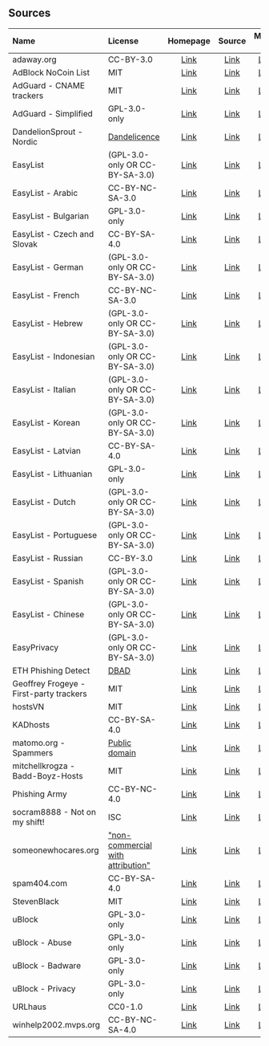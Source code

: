 ## Sources

| Name                                    | License                                                           | Homepage                                              | Source                                            | Mirror 1                                            | Mirror 2                                            | Mirror 3                                            |
|:----------------------------------------|:------------------------------------------------------------------|:-----------------------------------------------------:|:-------------------------------------------------:|:---------------------------------------------------:|:---------------------------------------------------:|:---------------------------------------------------:|
| adaway.org                              | CC-BY-3.0                                                         | [Link][homepage-adaway.org]                           | [Link][source-adaway.org]                         | [Link][mirror-1-adaway.org]                         | [Link][mirror-2-adaway.org]                         | [Link][mirror-3-adaway.org]                         |
| AdBlock NoCoin List                     | MIT                                                               | [Link][homepage-adblock-nocoin-list]                  | [Link][source-adblock-nocoin-list]                | [Link][mirror-1-adblock-nocoin-list]                | [Link][mirror-2-adblock-nocoin-list]                | [Link][mirror-3-adblock-nocoin-list]                |
| AdGuard - CNAME trackers                | MIT                                                               | [Link][homepage-adguard-cname-trackers]               | [Link][source-adguard-cname-trackers]             | [Link][mirror-1-adguard-cname-trackers]             | [Link][mirror-2-adguard-cname-trackers]             | [Link][mirror-3-adguard-cname-trackers]             |
| AdGuard - Simplified                    | GPL-3.0-only                                                      | [Link][homepage-adguard-simplified]                   | [Link][source-adguard-simplified]                 | [Link][mirror-1-adguard-simplified]                 | [Link][mirror-2-adguard-simplified]                 | [Link][mirror-3-adguard-simplified]                 |
| DandelionSprout - Nordic                | [Dandelicence][license-dandelionsprout-nordic]                    | [Link][homepage-dandelionsprout-nordic]               | [Link][source-dandelionsprout-nordic]             | [Link][mirror-1-dandelionsprout-nordic]             | [Link][mirror-2-dandelionsprout-nordic]             | [Link][mirror-3-dandelionsprout-nordic]             |
| EasyList                                | (GPL-3.0-only OR CC-BY-SA-3.0)                                    | [Link][homepage-easylist]                             | [Link][source-easylist]                           | [Link][mirror-1-easylist]                           | [Link][mirror-2-easylist]                           | [Link][mirror-3-easylist]                           |
| EasyList - Arabic                       | CC-BY-NC-SA-3.0                                                   | [Link][homepage-easylist-ara]                         | [Link][source-easylist-ara]                       | [Link][mirror-1-easylist-ara]                       | [Link][mirror-2-easylist-ara]                       | [Link][mirror-3-easylist-ara]                       |
| EasyList - Bulgarian                    | GPL-3.0-only                                                      | [Link][homepage-easylist-bul]                         | [Link][source-easylist-bul]                       | [Link][mirror-1-easylist-bul]                       | [Link][mirror-2-easylist-bul]                       | [Link][mirror-3-easylist-bul]                       |
| EasyList - Czech and Slovak             | CC-BY-SA-4.0                                                      | [Link][homepage-easylist-ces-slk]                     | [Link][source-easylist-ces-slk]                   | [Link][mirror-1-easylist-ces-slk]                   | [Link][mirror-2-easylist-ces-slk]                   | [Link][mirror-3-easylist-ces-slk]                   |
| EasyList - German                       | (GPL-3.0-only OR CC-BY-SA-3.0)                                    | [Link][homepage-easylist-deu]                         | [Link][source-easylist-deu]                       | [Link][mirror-1-easylist-deu]                       | [Link][mirror-2-easylist-deu]                       | [Link][mirror-3-easylist-deu]                       |
| EasyList - French                       | CC-BY-NC-SA-3.0                                                   | [Link][homepage-easylist-fra]                         | [Link][source-easylist-fra]                       | [Link][mirror-1-easylist-fra]                       | [Link][mirror-2-easylist-fra]                       | [Link][mirror-3-easylist-fra]                       |
| EasyList - Hebrew                       | (GPL-3.0-only OR CC-BY-SA-3.0)                                    | [Link][homepage-easylist-heb]                         | [Link][source-easylist-heb]                       | [Link][mirror-1-easylist-heb]                       | [Link][mirror-2-easylist-heb]                       | [Link][mirror-3-easylist-heb]                       |
| EasyList - Indonesian                   | (GPL-3.0-only OR CC-BY-SA-3.0)                                    | [Link][homepage-easylist-ind]                         | [Link][source-easylist-ind]                       | [Link][mirror-1-easylist-ind]                       | [Link][mirror-2-easylist-ind]                       | [Link][mirror-3-easylist-ind]                       |
| EasyList - Italian                      | (GPL-3.0-only OR CC-BY-SA-3.0)                                    | [Link][homepage-easylist-ita]                         | [Link][source-easylist-ita]                       | [Link][mirror-1-easylist-ita]                       | [Link][mirror-2-easylist-ita]                       | [Link][mirror-3-easylist-ita]                       |
| EasyList - Korean                       | (GPL-3.0-only OR CC-BY-SA-3.0)                                    | [Link][homepage-easylist-kor]                         | [Link][source-easylist-kor]                       | [Link][mirror-1-easylist-kor]                       | [Link][mirror-2-easylist-kor]                       | [Link][mirror-3-easylist-kor]                       |
| EasyList - Latvian                      | CC-BY-SA-4.0                                                      | [Link][homepage-easylist-lav]                         | [Link][source-easylist-lav]                       | [Link][mirror-1-easylist-lav]                       | [Link][mirror-2-easylist-lav]                       | [Link][mirror-3-easylist-lav]                       |
| EasyList - Lithuanian                   | GPL-3.0-only                                                      | [Link][homepage-easylist-lit]                         | [Link][source-easylist-lit]                       | [Link][mirror-1-easylist-lit]                       | [Link][mirror-2-easylist-lit]                       | [Link][mirror-3-easylist-lit]                       |
| EasyList - Dutch                        | (GPL-3.0-only OR CC-BY-SA-3.0)                                    | [Link][homepage-easylist-nld]                         | [Link][source-easylist-nld]                       | [Link][mirror-1-easylist-nld]                       | [Link][mirror-2-easylist-nld]                       | [Link][mirror-3-easylist-nld]                       |
| EasyList - Portuguese                   | (GPL-3.0-only OR CC-BY-SA-3.0)                                    | [Link][homepage-easylist-por]                         | [Link][source-easylist-por]                       | [Link][mirror-1-easylist-por]                       | [Link][mirror-2-easylist-por]                       | [Link][mirror-3-easylist-por]                       |
| EasyList - Russian                      | CC-BY-3.0                                                         | [Link][homepage-easylist-rus]                         | [Link][source-easylist-rus]                       | [Link][mirror-1-easylist-rus]                       | [Link][mirror-2-easylist-rus]                       | [Link][mirror-3-easylist-rus]                       |
| EasyList - Spanish                      | (GPL-3.0-only OR CC-BY-SA-3.0)                                    | [Link][homepage-easylist-spa]                         | [Link][source-easylist-spa]                       | [Link][mirror-1-easylist-spa]                       | [Link][mirror-2-easylist-spa]                       | [Link][mirror-3-easylist-spa]                       |
| EasyList - Chinese                      | (GPL-3.0-only OR CC-BY-SA-3.0)                                    | [Link][homepage-easylist-zho]                         | [Link][source-easylist-zho]                       | [Link][mirror-1-easylist-zho]                       | [Link][mirror-2-easylist-zho]                       | [Link][mirror-3-easylist-zho]                       |
| EasyPrivacy                             | (GPL-3.0-only OR CC-BY-SA-3.0)                                    | [Link][homepage-easyprivacy]                          | [Link][source-easyprivacy]                        | [Link][mirror-1-easyprivacy]                        | [Link][mirror-2-easyprivacy]                        | [Link][mirror-3-easyprivacy]                        |
| ETH Phishing Detect                     | [DBAD][license-eth-phishing-detect]                               | [Link][homepage-eth-phishing-detect]                  | [Link][source-eth-phishing-detect]                | [Link][mirror-1-eth-phishing-detect]                | [Link][mirror-2-eth-phishing-detect]                | [Link][mirror-3-eth-phishing-detect]                |
| Geoffrey Frogeye - First-party trackers | MIT                                                               | [Link][homepage-gfrogeye-firstparty-trackers]         | [Link][source-gfrogeye-firstparty-trackers]       | [Link][mirror-1-gfrogeye-firstparty-trackers]       | [Link][mirror-2-gfrogeye-firstparty-trackers]       | [Link][mirror-3-gfrogeye-firstparty-trackers]       |
| hostsVN                                 | MIT                                                               | [Link][homepage-hostsvn]                              | [Link][source-hostsvn]                            | [Link][mirror-1-hostsvn]                            | [Link][mirror-2-hostsvn]                            | [Link][mirror-3-hostsvn]                            |
| KADhosts                                | CC-BY-SA-4.0                                                      | [Link][homepage-kadhosts]                             | [Link][source-kadhosts]                           | [Link][mirror-1-kadhosts]                           | [Link][mirror-2-kadhosts]                           | [Link][mirror-3-kadhosts]                           |
| matomo.org - Spammers                   | [Public domain][license-matomo.org-spammers]                      | [Link][homepage-matomo.org-spammers]                  | [Link][source-matomo.org-spammers]                | [Link][mirror-1-matomo.org-spammers]                | [Link][mirror-2-matomo.org-spammers]                | [Link][mirror-3-matomo.org-spammers]                |
| mitchellkrogza - Badd-Boyz-Hosts        | MIT                                                               | [Link][homepage-mitchellkrogza-badd-boyz-hosts]       | [Link][source-mitchellkrogza-badd-boyz-hosts]     | [Link][mirror-1-mitchellkrogza-badd-boyz-hosts]     | [Link][mirror-2-mitchellkrogza-badd-boyz-hosts]     | [Link][mirror-3-mitchellkrogza-badd-boyz-hosts]     |
| Phishing Army                           | CC-BY-NC-4.0                                                      | [Link][homepage-phishing.army]                        | [Link][source-phishing.army]                      | [Link][mirror-1-phishing.army]                      | [Link][mirror-2-phishing.army]                      | [Link][mirror-3-phishing.army]                      |
| socram8888 - Not on my shift!           | ISC                                                               | [Link][homepage-socram8888-notonmyshift]              | [Link][source-socram8888-notonmyshift]            | [Link][mirror-1-socram8888-notonmyshift]            | [Link][mirror-2-socram8888-notonmyshift]            | [Link][mirror-3-socram8888-notonmyshift]            |
| someonewhocares.org                     | ["non-commercial with attribution"][license-someonewhocares.org]  | [Link][homepage-someonewhocares.org]                  | [Link][source-someonewhocares.org]                | [Link][mirror-1-someonewhocares.org]                | [Link][mirror-2-someonewhocares.org]                | [Link][mirror-3-someonewhocares.org]                |
| spam404.com                             | CC-BY-SA-4.0                                                      | [Link][homepage-spam404.com]                          | [Link][source-spam404.com]                        | [Link][mirror-1-spam404.com]                        | [Link][mirror-2-spam404.com]                        | [Link][mirror-3-spam404.com]                        |
| StevenBlack                             | MIT                                                               | [Link][homepage-stevenblack]                          | [Link][source-stevenblack]                        | [Link][mirror-1-stevenblack]                        | [Link][mirror-2-stevenblack]                        | [Link][mirror-3-stevenblack]                        |
| uBlock                                  | GPL-3.0-only                                                      | [Link][homepage-ublock]                               | [Link][source-ublock]                             | [Link][mirror-1-ublock]                             | [Link][mirror-2-ublock]                             | [Link][mirror-3-ublock]                             |
| uBlock - Abuse                          | GPL-3.0-only                                                      | [Link][homepage-ublock-abuse]                         | [Link][source-ublock-abuse]                       | [Link][mirror-1-ublock-abuse]                       | [Link][mirror-2-ublock-abuse]                       | [Link][mirror-3-ublock-abuse]                       |
| uBlock - Badware                        | GPL-3.0-only                                                      | [Link][homepage-ublock-badware]                       | [Link][source-ublock-badware]                     | [Link][mirror-1-ublock-badware]                     | [Link][mirror-2-ublock-badware]                     | [Link][mirror-3-ublock-badware]                     |
| uBlock - Privacy                        | GPL-3.0-only                                                      | [Link][homepage-ublock-privacy]                       | [Link][source-ublock-privacy]                     | [Link][mirror-1-ublock-privacy]                     | [Link][mirror-2-ublock-privacy]                     | [Link][mirror-3-ublock-privacy]                     |
| URLhaus                                 | CC0-1.0                                                           | [Link][homepage-urlhaus]                              | [Link][source-urlhaus]                            | [Link][mirror-1-urlhaus]                            | [Link][mirror-2-urlhaus]                            | [Link][mirror-3-urlhaus]                            |
| winhelp2002.mvps.org                    | CC-BY-NC-SA-4.0                                                   | [Link][homepage-winhelp2002.mvps.org]                 | [Link][source-winhelp2002.mvps.org]               | [Link][mirror-1-winhelp2002.mvps.org]               | [Link][mirror-2-winhelp2002.mvps.org]               | [Link][mirror-3-winhelp2002.mvps.org]               |

[homepage-adaway.org]: https://adaway.org
[source-adaway.org]: https://adaway.org/hosts.txt
[mirror-1-adaway.org]: https://raw.githubusercontent.com/hectorm/hmirror/master/data/adaway.org/list.txt
[mirror-2-adaway.org]: https://gitlab.com/hectorm/hmirror/-/raw/master/data/adaway.org/list.txt
[mirror-3-adaway.org]: https://hmirror.molinero.dev/adaway.org/list.txt

[homepage-adblock-nocoin-list]: https://github.com/hoshsadiq/adblock-nocoin-list
[source-adblock-nocoin-list]: https://raw.githubusercontent.com/hoshsadiq/adblock-nocoin-list/master/hosts.txt
[mirror-1-adblock-nocoin-list]: https://raw.githubusercontent.com/hectorm/hmirror/master/data/adblock-nocoin-list/list.txt
[mirror-2-adblock-nocoin-list]: https://gitlab.com/hectorm/hmirror/-/raw/master/data/adblock-nocoin-list/list.txt
[mirror-3-adblock-nocoin-list]: https://hmirror.molinero.dev/adblock-nocoin-list/list.txt

[homepage-adguard-cname-trackers]: https://github.com/AdguardTeam/cname-trackers
[source-adguard-cname-trackers]: https://raw.githubusercontent.com/AdguardTeam/cname-trackers/master/combined_disguised_trackers_justdomains.txt
[mirror-1-adguard-cname-trackers]: https://raw.githubusercontent.com/hectorm/hmirror/master/data/adguard-cname-trackers/list.txt
[mirror-2-adguard-cname-trackers]: https://gitlab.com/hectorm/hmirror/-/raw/master/data/adguard-cname-trackers/list.txt
[mirror-3-adguard-cname-trackers]: https://hmirror.molinero.dev/adguard-cname-trackers/list.txt

[homepage-adguard-simplified]: https://github.com/AdguardTeam/AdGuardSDNSFilter
[source-adguard-simplified]: https://adguardteam.github.io/AdGuardSDNSFilter/Filters/filter.txt
[mirror-1-adguard-simplified]: https://raw.githubusercontent.com/hectorm/hmirror/master/data/adguard-simplified/list.txt
[mirror-2-adguard-simplified]: https://gitlab.com/hectorm/hmirror/-/raw/master/data/adguard-simplified/list.txt
[mirror-3-adguard-simplified]: https://hmirror.molinero.dev/adguard-simplified/list.txt

[homepage-dandelionsprout-nordic]: https://github.com/DandelionSprout/adfilt
[license-dandelionsprout-nordic]: https://github.com/DandelionSprout/adfilt/blob/master/LICENSE.md
[source-dandelionsprout-nordic]: https://raw.githubusercontent.com/DandelionSprout/adfilt/master/NorwegianExperimentalList%20alternate%20versions/DandelionSproutsNorskeFiltreDomains.txt
[mirror-1-dandelionsprout-nordic]: https://raw.githubusercontent.com/hectorm/hmirror/master/data/dandelionsprout-nordic/list.txt
[mirror-2-dandelionsprout-nordic]: https://gitlab.com/hectorm/hmirror/-/raw/master/data/dandelionsprout-nordic/list.txt
[mirror-3-dandelionsprout-nordic]: https://hmirror.molinero.dev/dandelionsprout-nordic/list.txt

[homepage-easylist]: https://easylist.to
[source-easylist]: https://easylist.to/easylist/easylist.txt
[mirror-1-easylist]: https://raw.githubusercontent.com/hectorm/hmirror/master/data/easylist/list.txt
[mirror-2-easylist]: https://gitlab.com/hectorm/hmirror/-/raw/master/data/easylist/list.txt
[mirror-3-easylist]: https://hmirror.molinero.dev/easylist/list.txt

[homepage-easylist-ara]: https://github.com/easylist/listear
[source-easylist-ara]: https://easylist-downloads.adblockplus.org/Liste_AR.txt
[mirror-1-easylist-ara]: https://raw.githubusercontent.com/hectorm/hmirror/master/data/easylist-ara/list.txt
[mirror-2-easylist-ara]: https://gitlab.com/hectorm/hmirror/-/raw/master/data/easylist-ara/list.txt
[mirror-3-easylist-ara]: https://hmirror.molinero.dev/easylist-ara/list.txt

[homepage-easylist-bul]: https://stanev.org/abp/
[source-easylist-bul]: https://easylist-downloads.adblockplus.org/bulgarian_list.txt
[mirror-1-easylist-bul]: https://raw.githubusercontent.com/hectorm/hmirror/master/data/easylist-bul/list.txt
[mirror-2-easylist-bul]: https://gitlab.com/hectorm/hmirror/-/raw/master/data/easylist-bul/list.txt
[mirror-3-easylist-bul]: https://hmirror.molinero.dev/easylist-bul/list.txt

[homepage-easylist-ces-slk]: https://github.com/tomasko126/easylistczechandslovak
[source-easylist-ces-slk]: https://easylist-downloads.adblockplus.org/easylistczechslovak.txt
[mirror-1-easylist-ces-slk]: https://raw.githubusercontent.com/hectorm/hmirror/master/data/easylist-ces-slk/list.txt
[mirror-2-easylist-ces-slk]: https://gitlab.com/hectorm/hmirror/-/raw/master/data/easylist-ces-slk/list.txt
[mirror-3-easylist-ces-slk]: https://hmirror.molinero.dev/easylist-ces-slk/list.txt

[homepage-easylist-deu]: https://github.com/easylist/easylistgermany
[source-easylist-deu]: https://easylist-downloads.adblockplus.org/easylistgermany.txt
[mirror-1-easylist-deu]: https://raw.githubusercontent.com/hectorm/hmirror/master/data/easylist-deu/list.txt
[mirror-2-easylist-deu]: https://gitlab.com/hectorm/hmirror/-/raw/master/data/easylist-deu/list.txt
[mirror-3-easylist-deu]: https://hmirror.molinero.dev/easylist-deu/list.txt

[homepage-easylist-fra]: https://github.com/easylist/listefr
[source-easylist-fra]: https://easylist-downloads.adblockplus.org/liste_fr.txt
[mirror-1-easylist-fra]: https://raw.githubusercontent.com/hectorm/hmirror/master/data/easylist-fra/list.txt
[mirror-2-easylist-fra]: https://gitlab.com/hectorm/hmirror/-/raw/master/data/easylist-fra/list.txt
[mirror-3-easylist-fra]: https://hmirror.molinero.dev/easylist-fra/list.txt

[homepage-easylist-heb]: https://github.com/easylist/EasyListHebrew
[source-easylist-heb]: https://easylist-downloads.adblockplus.org/israellist.txt
[mirror-1-easylist-heb]: https://raw.githubusercontent.com/hectorm/hmirror/master/data/easylist-heb/list.txt
[mirror-2-easylist-heb]: https://gitlab.com/hectorm/hmirror/-/raw/master/data/easylist-heb/list.txt
[mirror-3-easylist-heb]: https://hmirror.molinero.dev/easylist-heb/list.txt

[homepage-easylist-ind]: https://github.com/ABPindo/indonesianadblockrules
[source-easylist-ind]: https://easylist-downloads.adblockplus.org/abpindo.txt
[mirror-1-easylist-ind]: https://raw.githubusercontent.com/hectorm/hmirror/master/data/easylist-ind/list.txt
[mirror-2-easylist-ind]: https://gitlab.com/hectorm/hmirror/-/raw/master/data/easylist-ind/list.txt
[mirror-3-easylist-ind]: https://hmirror.molinero.dev/easylist-ind/list.txt

[homepage-easylist-ita]: https://github.com/easylist/easylistitaly
[source-easylist-ita]: https://easylist-downloads.adblockplus.org/easylistitaly.txt
[mirror-1-easylist-ita]: https://raw.githubusercontent.com/hectorm/hmirror/master/data/easylist-ita/list.txt
[mirror-2-easylist-ita]: https://gitlab.com/hectorm/hmirror/-/raw/master/data/easylist-ita/list.txt
[mirror-3-easylist-ita]: https://hmirror.molinero.dev/easylist-ita/list.txt

[homepage-easylist-kor]: https://github.com/easylist/KoreanList
[source-easylist-kor]: https://easylist-downloads.adblockplus.org/koreanlist.txt
[mirror-1-easylist-kor]: https://raw.githubusercontent.com/hectorm/hmirror/master/data/easylist-kor/list.txt
[mirror-2-easylist-kor]: https://gitlab.com/hectorm/hmirror/-/raw/master/data/easylist-kor/list.txt
[mirror-3-easylist-kor]: https://hmirror.molinero.dev/easylist-kor/list.txt

[homepage-easylist-lav]: https://notabug.org/latvian-list/adblock-latvian
[source-easylist-lav]: https://easylist-downloads.adblockplus.org/latvianlist.txt
[mirror-1-easylist-lav]: https://raw.githubusercontent.com/hectorm/hmirror/master/data/easylist-lav/list.txt
[mirror-2-easylist-lav]: https://gitlab.com/hectorm/hmirror/-/raw/master/data/easylist-lav/list.txt
[mirror-3-easylist-lav]: https://hmirror.molinero.dev/easylist-lav/list.txt

[homepage-easylist-lit]: https://github.com/EasyList-Lithuania/easylist_lithuania
[source-easylist-lit]: https://easylist-downloads.adblockplus.org/easylistlithuania.txt
[mirror-1-easylist-lit]: https://raw.githubusercontent.com/hectorm/hmirror/master/data/easylist-lit/list.txt
[mirror-2-easylist-lit]: https://gitlab.com/hectorm/hmirror/-/raw/master/data/easylist-lit/list.txt
[mirror-3-easylist-lit]: https://hmirror.molinero.dev/easylist-lit/list.txt

[homepage-easylist-nld]: https://github.com/easylist/easylistdutch
[source-easylist-nld]: https://easylist-downloads.adblockplus.org/easylistdutch.txt
[mirror-1-easylist-nld]: https://raw.githubusercontent.com/hectorm/hmirror/master/data/easylist-nld/list.txt
[mirror-2-easylist-nld]: https://gitlab.com/hectorm/hmirror/-/raw/master/data/easylist-nld/list.txt
[mirror-3-easylist-nld]: https://hmirror.molinero.dev/easylist-nld/list.txt

[homepage-easylist-por]: https://github.com/easylist/easylistportuguese
[source-easylist-por]: https://easylist-downloads.adblockplus.org/easylistportuguese.txt
[mirror-1-easylist-por]: https://raw.githubusercontent.com/hectorm/hmirror/master/data/easylist-por/list.txt
[mirror-2-easylist-por]: https://gitlab.com/hectorm/hmirror/-/raw/master/data/easylist-por/list.txt
[mirror-3-easylist-por]: https://hmirror.molinero.dev/easylist-por/list.txt

[homepage-easylist-rus]: https://github.com/easylist/ruadlist
[source-easylist-rus]: https://easylist-downloads.adblockplus.org/advblock.txt
[mirror-1-easylist-rus]: https://raw.githubusercontent.com/hectorm/hmirror/master/data/easylist-rus/list.txt
[mirror-2-easylist-rus]: https://gitlab.com/hectorm/hmirror/-/raw/master/data/easylist-rus/list.txt
[mirror-3-easylist-rus]: https://hmirror.molinero.dev/easylist-rus/list.txt

[homepage-easylist-spa]: https://github.com/easylist/easylistspanish
[source-easylist-spa]: https://easylist-downloads.adblockplus.org/easylistspanish.txt
[mirror-1-easylist-spa]: https://raw.githubusercontent.com/hectorm/hmirror/master/data/easylist-spa/list.txt
[mirror-2-easylist-spa]: https://gitlab.com/hectorm/hmirror/-/raw/master/data/easylist-spa/list.txt
[mirror-3-easylist-spa]: https://hmirror.molinero.dev/easylist-spa/list.txt

[homepage-easylist-zho]: https://github.com/easylist/easylistchina
[source-easylist-zho]: https://easylist-downloads.adblockplus.org/easylistchina.txt
[mirror-1-easylist-zho]: https://raw.githubusercontent.com/hectorm/hmirror/master/data/easylist-zho/list.txt
[mirror-2-easylist-zho]: https://gitlab.com/hectorm/hmirror/-/raw/master/data/easylist-zho/list.txt
[mirror-3-easylist-zho]: https://hmirror.molinero.dev/easylist-zho/list.txt

[homepage-easyprivacy]: https://easylist.to
[source-easyprivacy]: https://easylist.to/easylist/easyprivacy.txt
[mirror-1-easyprivacy]: https://raw.githubusercontent.com/hectorm/hmirror/master/data/easyprivacy/list.txt
[mirror-2-easyprivacy]: https://gitlab.com/hectorm/hmirror/-/raw/master/data/easyprivacy/list.txt
[mirror-3-easyprivacy]: https://hmirror.molinero.dev/easyprivacy/list.txt

[homepage-eth-phishing-detect]: https://github.com/MetaMask/eth-phishing-detect
[license-eth-phishing-detect]: https://github.com/MetaMask/eth-phishing-detect/blob/master/LICENSE
[source-eth-phishing-detect]: https://raw.githubusercontent.com/MetaMask/eth-phishing-detect/master/src/hosts.txt
[mirror-1-eth-phishing-detect]: https://raw.githubusercontent.com/hectorm/hmirror/master/data/eth-phishing-detect/list.txt
[mirror-2-eth-phishing-detect]: https://gitlab.com/hectorm/hmirror/-/raw/master/data/eth-phishing-detect/list.txt
[mirror-3-eth-phishing-detect]: https://hmirror.molinero.dev/eth-phishing-detect/list.txt

[homepage-gfrogeye-firstparty-trackers]: https://hostfiles.frogeye.fr
[source-gfrogeye-firstparty-trackers]: https://hostfiles.frogeye.fr/firstparty-trackers.txt
[mirror-1-gfrogeye-firstparty-trackers]: https://raw.githubusercontent.com/hectorm/hmirror/master/data/gfrogeye-firstparty-trackers/list.txt
[mirror-2-gfrogeye-firstparty-trackers]: https://gitlab.com/hectorm/hmirror/-/raw/master/data/gfrogeye-firstparty-trackers/list.txt
[mirror-3-gfrogeye-firstparty-trackers]: https://hmirror.molinero.dev/gfrogeye-firstparty-trackers/list.txt

[homepage-hostsvn]: https://github.com/bigdargon/hostsVN
[source-hostsvn]: https://raw.githubusercontent.com/bigdargon/hostsVN/master/option/hosts-VN
[mirror-1-hostsvn]: https://raw.githubusercontent.com/hectorm/hmirror/master/data/hostsvn/list.txt
[mirror-2-hostsvn]: https://gitlab.com/hectorm/hmirror/-/raw/master/data/hostsvn/list.txt
[mirror-3-hostsvn]: https://hmirror.molinero.dev/hostsvn/list.txt

[homepage-kadhosts]: https://github.com/PolishFiltersTeam/KADhosts
[source-kadhosts]: https://raw.githubusercontent.com/PolishFiltersTeam/KADhosts/master/KADhosts.txt
[mirror-1-kadhosts]: https://raw.githubusercontent.com/hectorm/hmirror/master/data/kadhosts/list.txt
[mirror-2-kadhosts]: https://gitlab.com/hectorm/hmirror/-/raw/master/data/kadhosts/list.txt
[mirror-3-kadhosts]: https://hmirror.molinero.dev/kadhosts/list.txt

[homepage-matomo.org-spammers]: https://github.com/matomo-org/referrer-spam-list
[license-matomo.org-spammers]: https://github.com/matomo-org/referrer-spam-list#license
[source-matomo.org-spammers]: https://raw.githubusercontent.com/matomo-org/referrer-spam-list/master/spammers.txt
[mirror-1-matomo.org-spammers]: https://raw.githubusercontent.com/hectorm/hmirror/master/data/matomo.org-spammers/list.txt
[mirror-2-matomo.org-spammers]: https://gitlab.com/hectorm/hmirror/-/raw/master/data/matomo.org-spammers/list.txt
[mirror-3-matomo.org-spammers]: https://hmirror.molinero.dev/matomo.org-spammers/list.txt

[homepage-mitchellkrogza-badd-boyz-hosts]: https://github.com/mitchellkrogza/Badd-Boyz-Hosts
[source-mitchellkrogza-badd-boyz-hosts]: https://raw.githubusercontent.com/mitchellkrogza/Badd-Boyz-Hosts/master/hosts
[mirror-1-mitchellkrogza-badd-boyz-hosts]: https://raw.githubusercontent.com/hectorm/hmirror/master/data/mitchellkrogza-badd-boyz-hosts/list.txt
[mirror-2-mitchellkrogza-badd-boyz-hosts]: https://gitlab.com/hectorm/hmirror/-/raw/master/data/mitchellkrogza-badd-boyz-hosts/list.txt
[mirror-3-mitchellkrogza-badd-boyz-hosts]: https://hmirror.molinero.dev/mitchellkrogza-badd-boyz-hosts/list.txt

[homepage-phishing.army]: https://phishing.army
[source-phishing.army]: https://phishing.army/download/phishing_army_blocklist.txt
[mirror-1-phishing.army]: https://raw.githubusercontent.com/hectorm/hmirror/master/data/phishing.army/list.txt
[mirror-2-phishing.army]: https://gitlab.com/hectorm/hmirror/-/raw/master/data/phishing.army/list.txt
[mirror-3-phishing.army]: https://hmirror.molinero.dev/phishing.army/list.txt

[homepage-socram8888-notonmyshift]: https://orca.pet/notonmyshift/
[source-socram8888-notonmyshift]: https://orca.pet/notonmyshift/hosts.txt
[mirror-1-socram8888-notonmyshift]: https://raw.githubusercontent.com/hectorm/hmirror/master/data/socram8888-notonmyshift/list.txt
[mirror-2-socram8888-notonmyshift]: https://gitlab.com/hectorm/hmirror/-/raw/master/data/socram8888-notonmyshift/list.txt
[mirror-3-socram8888-notonmyshift]: https://hmirror.molinero.dev/socram8888-notonmyshift/list.txt

[homepage-someonewhocares.org]: https://someonewhocares.org/hosts/
[license-someonewhocares.org]: https://someonewhocares.org/hosts/
[source-someonewhocares.org]: https://someonewhocares.org/hosts/hosts
[mirror-1-someonewhocares.org]: https://raw.githubusercontent.com/hectorm/hmirror/master/data/someonewhocares.org/list.txt
[mirror-2-someonewhocares.org]: https://gitlab.com/hectorm/hmirror/-/raw/master/data/someonewhocares.org/list.txt
[mirror-3-someonewhocares.org]: https://hmirror.molinero.dev/someonewhocares.org/list.txt

[homepage-spam404.com]: https://github.com/Spam404/lists
[source-spam404.com]: https://raw.githubusercontent.com/Spam404/lists/master/main-blacklist.txt
[mirror-1-spam404.com]: https://raw.githubusercontent.com/hectorm/hmirror/master/data/spam404.com/list.txt
[mirror-2-spam404.com]: https://gitlab.com/hectorm/hmirror/-/raw/master/data/spam404.com/list.txt
[mirror-3-spam404.com]: https://hmirror.molinero.dev/spam404.com/list.txt

[homepage-stevenblack]: https://github.com/StevenBlack/hosts
[source-stevenblack]: https://raw.githubusercontent.com/StevenBlack/hosts/master/data/StevenBlack/hosts
[mirror-1-stevenblack]: https://raw.githubusercontent.com/hectorm/hmirror/master/data/stevenblack/list.txt
[mirror-2-stevenblack]: https://gitlab.com/hectorm/hmirror/-/raw/master/data/stevenblack/list.txt
[mirror-3-stevenblack]: https://hmirror.molinero.dev/stevenblack/list.txt

[homepage-ublock]: https://github.com/uBlockOrigin/uAssets
[source-ublock]: https://raw.githubusercontent.com/uBlockOrigin/uAssets/master/filters/filters.txt
[mirror-1-ublock]: https://raw.githubusercontent.com/hectorm/hmirror/master/data/ublock/list.txt
[mirror-2-ublock]: https://gitlab.com/hectorm/hmirror/-/raw/master/data/ublock/list.txt
[mirror-3-ublock]: https://hmirror.molinero.dev/ublock/list.txt

[homepage-ublock-abuse]: https://github.com/uBlockOrigin/uAssets
[source-ublock-abuse]: https://raw.githubusercontent.com/uBlockOrigin/uAssets/master/filters/resource-abuse.txt
[mirror-1-ublock-abuse]: https://raw.githubusercontent.com/hectorm/hmirror/master/data/ublock-abuse/list.txt
[mirror-2-ublock-abuse]: https://gitlab.com/hectorm/hmirror/-/raw/master/data/ublock-abuse/list.txt
[mirror-3-ublock-abuse]: https://hmirror.molinero.dev/ublock-abuse/list.txt

[homepage-ublock-badware]: https://github.com/uBlockOrigin/uAssets
[source-ublock-badware]: https://raw.githubusercontent.com/uBlockOrigin/uAssets/master/filters/badware.txt
[mirror-1-ublock-badware]: https://raw.githubusercontent.com/hectorm/hmirror/master/data/ublock-badware/list.txt
[mirror-2-ublock-badware]: https://gitlab.com/hectorm/hmirror/-/raw/master/data/ublock-badware/list.txt
[mirror-3-ublock-badware]: https://hmirror.molinero.dev/ublock-badware/list.txt

[homepage-ublock-privacy]: https://github.com/uBlockOrigin/uAssets
[source-ublock-privacy]: https://raw.githubusercontent.com/uBlockOrigin/uAssets/master/filters/privacy.txt
[mirror-1-ublock-privacy]: https://raw.githubusercontent.com/hectorm/hmirror/master/data/ublock-privacy/list.txt
[mirror-2-ublock-privacy]: https://gitlab.com/hectorm/hmirror/-/raw/master/data/ublock-privacy/list.txt
[mirror-3-ublock-privacy]: https://hmirror.molinero.dev/ublock-privacy/list.txt

[homepage-urlhaus]: https://urlhaus.abuse.ch
[source-urlhaus]: https://urlhaus.abuse.ch/downloads/hostfile/
[mirror-1-urlhaus]: https://raw.githubusercontent.com/hectorm/hmirror/master/data/urlhaus/list.txt
[mirror-2-urlhaus]: https://gitlab.com/hectorm/hmirror/-/raw/master/data/urlhaus/list.txt
[mirror-3-urlhaus]: https://hmirror.molinero.dev/urlhaus/list.txt

[homepage-winhelp2002.mvps.org]: https://winhelp2002.mvps.org
[source-winhelp2002.mvps.org]: https://winhelp2002.mvps.org/hosts.txt
[mirror-1-winhelp2002.mvps.org]: https://raw.githubusercontent.com/hectorm/hmirror/master/data/winhelp2002.mvps.org/list.txt
[mirror-2-winhelp2002.mvps.org]: https://gitlab.com/hectorm/hmirror/-/raw/master/data/winhelp2002.mvps.org/list.txt
[mirror-3-winhelp2002.mvps.org]: https://hmirror.molinero.dev/winhelp2002.mvps.org/list.txt
